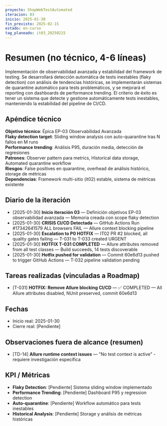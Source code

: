```yaml
---
proyecto: ShopWebTestAutomated
iteracion: 03
inicio: 2025-01-30
fin_previsto: 2025-02-15
estado: en-curso
tag_planeado: it03_20250215
---
```


# Resumen (no técnico, 4-6 líneas)

Implementación de observabilidad avanzada y estabilidad del framework de testing. Se desarrollará detección automática de tests inestables (flaky detection) con análisis de tendencias históricas, se implementarán sistemas de quarantine automático para tests problemáticos, y se mejorará el reporting con dashboards de performance trending. El criterio de éxito es tener un sistema que detecte y gestione automáticamente tests inestables, manteniendo la estabilidad del pipeline de CI/CD.

## Apéndice técnico

**Objetivo técnico**: Épica EP-03 Observabilidad Avanzada  
**Flaky detection target**: Sliding window analysis con auto-quarantine tras N fallos en M runs  
**Performance trending**: Análisis P95, duración media, detección de regresiones  
**Patrones**: Observer pattern para metrics, Historical data storage, Automated quarantine workflow  
**Riesgos**: False positives en quarantine, overhead de análisis histórico, storage de métricas  
**Dependencias**: Framework multi-sitio (it02) estable, sistema de métricas existente

## Diario de la iteración

- [2025-01-30] **Inicio iteración 03** — Definición objetivos EP-03 observabilidad avanzada — Memoria creada con scope flaky detection
- [2025-01-30] **CRISIS CI/CD Detectada** — GitHub Actions Run #17342641579 ALL browsers FAIL — Allure context blocking pipeline
- [2025-01-30] **Escalation to P0 HOTFIX** — IT02 PR #2 blocked, all quality gates failing — T-031 to T-033 created URGENT
- [2025-01-30] **HOTFIX T-031 COMPLETED** — Allure attributes removed from all test classes — Build succeeds, 14 tests discoverable
- [2025-01-30] **Hotfix pushed for validation** — Commit 60e6d13 pushed to trigger GitHub Actions — T-032 pipeline validation pending

## Tareas realizadas (vinculadas a Roadmap)

- [T-031] **HOTFIX: Remove Allure blocking CI/CD** — ✅ COMPLETED — All Allure attributes disabled, NUnit preserved, commit 60e6d13

## Fechas

- Inicio real: 2025-01-30
- Cierre real: [Pendiente]

## Observaciones fuera de alcance (resumen)

- [TD-14] **Allure runtime context issues** — "No test context is active" - requiere investigación específica

## KPI / Métricas

- **Flaky Detection**: [Pendiente] Sistema sliding window implementado
- **Performance Trending**: [Pendiente] Dashboard P95 y regression detection  
- **Auto-quarantine**: [Pendiente] Workflow automático para tests inestables
- **Historical Analysis**: [Pendiente] Storage y análisis de métricas históricas
